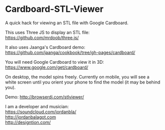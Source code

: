 # Cardboard-STL-Viewer
A quick hack for viewing an STL file with Google Cardboard.

This uses Three JS to display an STL file:  
https://github.com/mrdoob/three.js/

It also uses Jaanga's Cardboard demo:  
https://github.com/jaanga/cookbook/tree/gh-pages/cardboard/

You will need Google Cardboard to view it in 3D:  
https://www.google.com/get/cardboard/

On desktop, the model spins freely. Currently on mobile, you will see a white screen until you orient your phone to find the model (it may be behind you).

Demo:
http://browserdj.com/stlviewer/

I am a developer and musician:  
https://soundcloud.com/jordanbla/  
http://jordanbalagot.com  
http://designtion.com/


